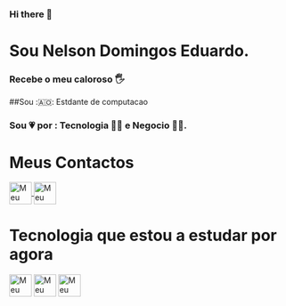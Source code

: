 ### Hi there 👋
# Sou Nelson Domingos Eduardo.
### Recebe o meu caloroso :raised_hand_with_fingers_splayed:
##Sou :🇦🇴: Estdante de computacao 
###  Sou :heartpulse: por : Tecnologia :technologist: e Negocio :office_worker:.


# Meus Contactos

<a href="https://www.linkedin.com/in/nelsoneduardo/"> 
  <img align="center" alt="Meu perfil-Linkedin" heigth="39" width="40" src="https://cdn.jsdelivr.net/gh/devicons/devicon/icons/linkedin/linkedin-plain.svg">
  
  </img>
</a>


<a href="https://www.linkedin.com/in/nelsoneduardo/"> 
  <img align="center" alt="Meu perfil-Linkedin" heigth="39" width="40" src="https://cdn.jsdelivr.net/gh/devicons/devicon/icons/linkedin/linkedin-original.svg">
  
  </img>
</a>

# Tecnologia que estou a estudar por agora
<img align="center" alt="Meu perfil-Linkedin" heigth="39" width="40" src="https://cdn.jsdelivr.net/gh/devicons/devicon/icons/html5/html5-original.svg"></img>
<img align="center" alt="Meu perfil-Linkedin" heigth="39" width="40" src="https://cdn.jsdelivr.net/gh/devicons/devicon/icons/css3/css3-original.svg"></img>
<img align="center" alt="Meu perfil-Linkedin" heigth="39" width="40" src="https://cdn.jsdelivr.net/gh/devicons/devicon/icons/javascript/javascript-plain.svg"></img>
<!--
**nelson-eduardo/nelson-eduardo** is a ✨ _special_ ✨ repository because its `README.md` (this file) appears on your GitHub profile.

Here are some ideas to get you started:

- 🔭 I’m currently working on ...
- 🌱 I’m currently learning ...
- 👯 I’m looking to collaborate on ...
- 🤔 I’m looking for help with ...
- 💬 Ask me about ...
- 📫 How to reach me: ...
- 😄 Pronouns: ...
- ⚡ Fun fact: ...
-->
